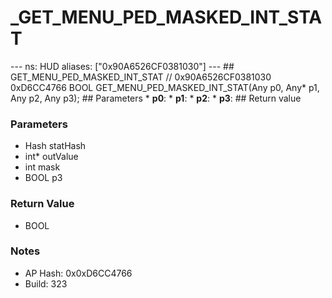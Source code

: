 # _GET_MENU_PED_MASKED_INT_STAT

--- ns: HUD aliases: ["0x90A6526CF0381030"] --- ## GET_MENU_PED_MASKED_INT_STAT  // 0x90A6526CF0381030 0xD6CC4766 BOOL GET_MENU_PED_MASKED_INT_STAT(Any p0, Any* p1, Any p2, Any p3);  ## Parameters * **p0**: * **p1**: * **p2**: * **p3**:  ## Return value

### Parameters
* Hash statHash
* int* outValue
* int mask
* BOOL p3

### Return Value
* BOOL

### Notes
* AP Hash: 0x0xD6CC4766
* Build: 323

